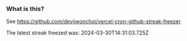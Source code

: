 
### What is this?

See https://github.com/devjiwonchoi/vercel-cron-github-streak-freezer

The latest streak freezed was: 2024-03-30T14:31:03.725Z
